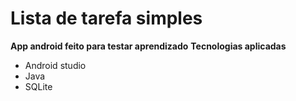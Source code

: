 # Lista de tarefa simples
**App android feito para testar aprendizado**
**Tecnologias aplicadas**
* Android studio
* Java
* SQLite


